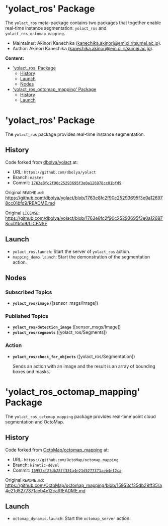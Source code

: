 # 'yolact_ros' Package

The `yolact_ros` meta-package contains two packages that together enable real-time instance segmentation: `yolact_ros` and `yolact_ros_octomap_mapping`.

*   Maintainer: Akinori Kanechika ([kanechika.akinori@em.ci.ritsumei.ac.jp](mailto:kanechika.akinori@em.ci.ritsumei.ac.jp)).
*   Author: Akinori Kanechika ([kanechika.akinori@em.ci.ritsumei.ac.jp](mailto:kanechika.akinori@em.ci.ritsumei.ac.jp)).

**Content:**

*   ['yolact_ros' Package](#yolact_ros_package)
    *   [History](#yolact_ros_history)
    *   [Launch](#yolact_ros_launch)
    *   [Nodes](#yolact_ros_nodes)
*   ['yolact_ros_octomap_mapping' Package](#yolact_ros_octomap_mapping_package)
    *   [History](#yolact_ros_octomap_mapping_history)
    *   [Launch](#yolact_ros_octomap_mapping_launch)

# 'yolact_ros' Package <a id="yolact_ros_package"></a>

The `yolact_ros` package provides real-time instance segmentation.

## History <a id="yolact_ros_history"></a>

Code forked from [dbolya/yolact](https://github.com/dbolya/yolact) at:
*   URL: `https://github.com/dbolya/yolact`
*   Branch: `master`
*   Commit: [`1763e8fc2f90c25293695f3e0a126978cc01bfd9`](https://github.com/dbolya/yolact/tree/1763e8fc2f90c25293695f3e0a126978cc01bfd9)

Original `README.md`: https://github.com/dbolya/yolact/blob/1763e8fc2f90c25293695f3e0a126978cc01bfd9/README.md

Original `LICENSE`: https://github.com/dbolya/yolact/blob/1763e8fc2f90c25293695f3e0a126978cc01bfd9/LICENSE

## Launch <a id="yolact_ros_launch"></a>

*   `yolact_ros.launch`: Start the server of `yolact_ros` action.
*   `mapping_demo.launch`: Start the demonstration of the segmentation action.

## Nodes <a id="yolact_ros_nodes"></a>
### Subscribed Topics
* **`yolact_ros/image`** ([sensor_msgs/Image])

### Published Topics
* **`yolact_ros/detection_image`** ([sensor_msgs/Image])
* **`yolact_ros/segments`** ([yolact_ros/Segments])

### Action
* **`yolact_ros/check_for_objects`** ([yolact_ros/Segmentation])

    Sends an action with an image and the result is an array of bounding boxes and masks.

# 'yolact_ros_octomap_mapping' Package <a id="yolact_ros_octomap_mapping_package"></a>

The `yolact_ros_octomap_mapping` package provides real-time point cloud segmentation and OctoMap.

## History <a id="yolact_ros_octomap_mapping_history"></a>

Code forked from [OctoMap/octomap_mapping](https://github.com/OctoMap/octomap_mapping) at:
*   URL: `https://github.com/OctoMap/octomap_mapping`
*   Branch: `kinetic-devel`
*   Commit: [`15953cf25db28ff351a4e21d5277371aeb4e12ca`](https://github.com/OctoMap/octomap_mapping/tree/15953cf25db28ff351a4e21d5277371aeb4e12ca)

Original `README.md`: https://github.com/OctoMap/octomap_mapping/blob/15953cf25db28ff351a4e21d5277371aeb4e12ca/README.md

## Launch <a id="yolact_ros_octomap_mapping_launch"></a>

*   `octomap_dynamic.launch`: Start the `octomap_server` action.
